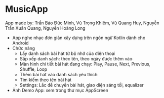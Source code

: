 # MusicApp
App made by: Trần Bảo Đức Minh, Vũ Trọng Khiêm, Vũ Quang Huy, Nguyễn Trần Xuân Quang, Nguyễn Hoàng Long
- App nghe nhạc đơn giản xây dựng trên ngôn ngữ Kotlin dành cho Android
- Chức năng
  + Lấy danh sách bài hát từ bộ nhớ của điện thoại
  + Sắp xếp danh sách: theo tên, theo ngày được thêm vào
  + Màn hình chi tiết bài hát đang chạy: Play, Pause, Next, Previous, Shuffle, Loop
  + Thêm bài hát vào danh sách yêu thích
  + Tìm kiếm theo tên bài hát
  + Settings: Lắc để chuyển bài hát, giao diện sáng tối, equalizer
- Ảnh Demo App: xem trong thư mục AppScreen
